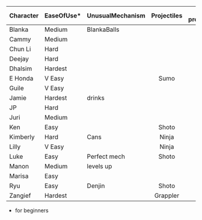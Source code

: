| Character | EaseOfUse* | UnusualMechanism | Projectiles | anti-projectiles | CommandGrab |  Charge | Stock | Teleport |
| :--- | :-- | :-- | :-----------: | :--: | :--: | :--: | :--: | :--: |
| Blanka  |Medium| BlankaBalls||  | | | Y | Y | |
| Cammy |Medium| || Y | | | | | |
| Chun Li |Hard| || Y | | | | | |
| Deejay |Hard| || Y | | | | | |
| Dhalsim |Hardest| || Y | | | | | Y |
| E Honda |V Easy| |Sumo|  | | Y | Y | | Y |
| Guile |V Easy| || Y | | | Y | | |
| Jamie |Hardest| drinks|| | | Y | | Y | |
| JP |Hard| || | | Y | | Y | |
| Juri |Medium| || | | Y | | Y | |
| Ken |Easy| |Shoto| Y | | | | | |
| Kimberly |Hard| Cans| Ninja|  | | | | Y | Y |
| Lilly |V Easy| | Ninja|  | | | | Y | Y |
| Luke |Easy| Perfect mech|Shoto| Y | | | | | |
| Manon |Medium| levels up | |  | | |Y |  |  |
| Marisa |Easy| | |  | | | |  |  |
| Ryu |Easy| Denjin |Shoto| Y | | | | | |
| Zangief |Hardest| |Grappler|  | | Y | | | |

* for beginners
